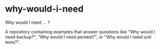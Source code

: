 # why-would-i-need

Why would I need ... ?

A repository containing examples that answer questions like "Why would I need backup?",
"Why would I need pentest?", or "Why would I need unit tests?".


